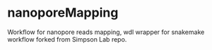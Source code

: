 # nanoporeMapping
Workflow for nanopore reads mapping, wdl wrapper for snakemake workflow forked from Simpson Lab repo.
